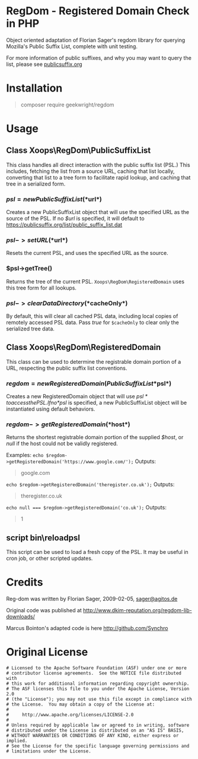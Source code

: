 # RegDom - Registered Domain Check in PHP

Object oriented adaptation of Florian Sager's regdom library for querying
Mozilla's Public Suffix List,  complete with unit testing.

For more information of public suffixes, and why you may want to query
the list, please see [publicsuffix.org](https://publicsuffix.org/)

# Installation

> composer require geekwright/regdom

# Usage

## Class Xoops\RegDom\PublicSuffixList
This class handles all direct interaction with the public suffix list (PSL.)
This includes, fetching the list from a source URL, caching that list
locally, converting that list to a tree form to facilitate rapid lookup,
and caching that tree in a serialized form.

### $psl = new PublicSuffixList(*$url*)
Creates a new PublicSuffixList object that will use the specified URL as
the source of the PSL. If no *$url* is specified, it will default to
https://publicsuffix.org/list/public_suffix_list.dat

### $psl->setURL(*$url*)
Resets the current PSL, and uses the specified URL as the source.

### $psl->getTree()
Returns the tree of the current PSL. `Xoops\RegDom\RegisteredDomain`
uses this tree form for all lookups.

### $psl->clearDataDirectory(*$cacheOnly*)
By default, this will clear all cached PSL data, including local copies
of remotely accessed PSL data. Pass *true* for `$cacheOnly` to clear only
the serialized tree data.

## Class Xoops\RegDom\RegisteredDomain
This class can be used to determine the registrable domain portion of a
URL, respecting the public suffix list conventions.

### $regdom = new RegisteredDomain(PublicSuffixList *$psl*)
Creates a new RegisteredDomain object that will use *$psl* to access the
PSL. If no *$psl* is specified, a new PublicSuffixList object will be
instantiated using default behaviors.

### $regdom->getRegisteredDomain(*$host*)
Returns the shortest registrable domain portion of the supplied *$host*,
or *null* if the host could not be validly registered.

Examples:
`echo $regdom->getRegisteredDomain('https://www.google.com/');`
Outputs:
> google.com

`echo $regdom->getRegisteredDomain('theregister.co.uk');`
Outputs:
> theregister.co.uk

`echo null === $regdom->getRegisteredDomain('co.uk');`
Outputs:
> 1

## script bin\reloadpsl
This script can be used to load a fresh copy of the PSL. It may be useful
in cron job, or other scripted updates.

# Credits

Reg-dom was written by Florian Sager, 2009-02-05, sager@agitos.de

Original code was published at http://www.dkim-reputation.org/regdom-lib-downloads/

Marcus Bointon's adapted code is here http://github.com/Synchro

# Original License

    # Licensed to the Apache Software Foundation (ASF) under one or more
    # contributor license agreements.  See the NOTICE file distributed with
    # this work for additional information regarding copyright ownership.
    # The ASF licenses this file to you under the Apache License, Version 2.0
    # (the "License"); you may not use this file except in compliance with
    # the License.  You may obtain a copy of the License at:
    #
    #     http://www.apache.org/licenses/LICENSE-2.0
    #
    # Unless required by applicable law or agreed to in writing, software
    # distributed under the License is distributed on an "AS IS" BASIS,
    # WITHOUT WARRANTIES OR CONDITIONS OF ANY KIND, either express or implied.
    # See the License for the specific language governing permissions and
    # limitations under the License.

